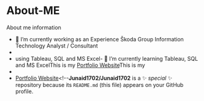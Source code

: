 # About-ME
About me information

- 🔭 I’m currently working as an Experience Škoda Group Information Technology Analyst / Consultant
-
- using Tableau, SQL and MS Excel- 🌱 I’m currently learning Tableau, SQL and MS ExcelThis is my <a href="https://junaid1702.github.io/Junaid-Portfolio/" target="_blank">Portfolio Website</a>This is my
-
- <a href="https://junaid1702.github.io/Junaid-Portfolio/" target="_blank" >Portfolio Website</a><!--**Junaid1702/Junaid1702** is a ✨ _special_ ✨ repository because its `README.md` (this file) appears on your GitHub profile.
